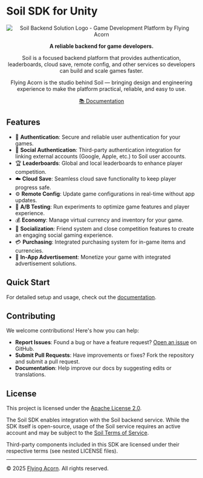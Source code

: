 # Soil SDK for Unity

<div align="center">

![Soil Backend Solution Logo - Game Development Platform by Flying Acorn](https://soil.flyingacorn.studio/static/soil/images/SoilLogo.png)

**A reliable backend for game developers.**

Soil is a focused backend platform that provides authentication, leaderboards, cloud save, remote config, and other services so developers can build and scale games faster.

Flying Acorn is the studio behind Soil — bringing design and engineering experience to make the platform practical, reliable, and easy to use.

[📚 Documentation](./docs/README.md)

</div>

## Features

- 🔐 **Authentication**: Secure and reliable user authentication for your games.
- 🔗 **Social Authentication**: Third-party authentication integration for linking external accounts (Google, Apple, etc.) to Soil user accounts.
- 🏆 **Leaderboards**: Global and local leaderboards to enhance player competition.
- ☁️ **Cloud Save**: Seamless cloud save functionality to keep player progress safe.
- ⚙️ **Remote Config**: Update game configurations in real-time without app updates.
- 🧪 **A/B Testing**: Run experiments to optimize game features and player experience.
- 💰 **Economy**: Manage virtual currency and inventory for your game.
- 👥 **Socialization**: Friend system and close competition features to create an engaging social gaming experience.
- 💳 **Purchasing**: Integrated purchasing system for in-game items and currencies.
- 📢 **In-App Advertisement**: Monetize your game with integrated advertisement solutions.

## Quick Start

For detailed setup and usage, check out the [documentation](./docs/README.md).


## Contributing

We welcome contributions! Here's how you can help:

- **Report Issues**: Found a bug or have a feature request? [Open an issue](https://github.com/Flying-Acorn/Soil-SDK-Unity/issues) on GitHub.
- **Submit Pull Requests**: Have improvements or fixes? Fork the repository and submit a pull request.
- **Documentation**: Help improve our docs by suggesting edits or translations.

## License

This project is licensed under the [Apache License 2.0](./LICENSE).

The Soil SDK enables integration with the Soil backend service. While the SDK itself is open-source, usage of the Soil service requires an active account and may be subject to the [Soil Terms of Service](https://soil.flyingacorn.studio/terms).

Third-party components included in this SDK are licensed under their respective terms (see nested LICENSE files).

---

© 2025 [Flying Acorn](https://flyingacorn.studio/). All rights reserved.